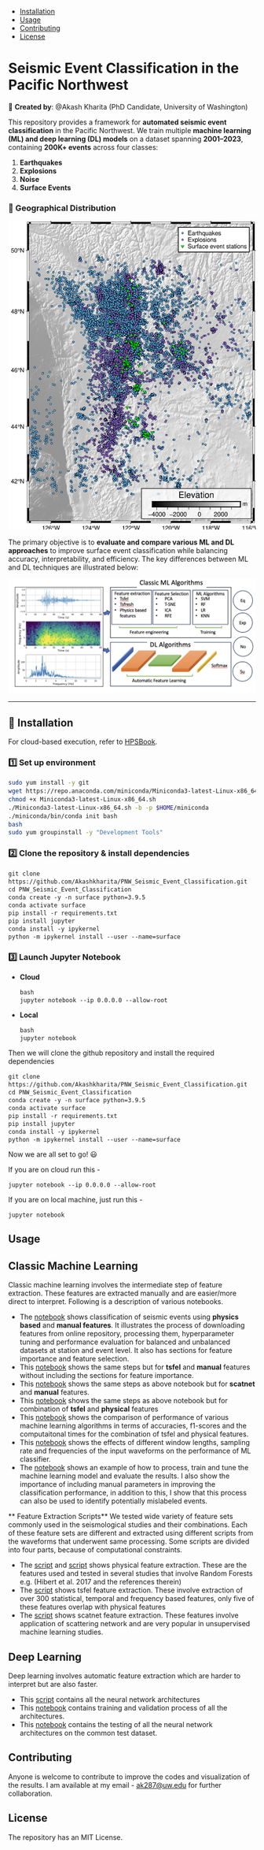 - [Installation](#installation)
- [Usage](#usage)
- [Contributing](#contributing)
- [License](#license)



# **Seismic Event Classification in the Pacific Northwest**  

📌 **Created by**: @Akash Kharita (PhD Candidate, University of Washington)  

This repository provides a framework for **automated seismic event classification** in the Pacific Northwest. We train multiple **machine learning (ML) and deep learning (DL) models** on a dataset spanning **2001–2023**, containing **200K+ events** across four classes:  

1. **Earthquakes**  
2. **Explosions**  
3. **Noise**  
4. **Surface Events**  

### **📍 Geographical Distribution**  
![Seismic events in the Pacific Northwest](Figures/Figure_1.png)  

The primary objective is to **evaluate and compare various ML and DL approaches** to improve surface event classification while balancing accuracy, interpretability, and efficiency. The key differences between ML and DL techniques are illustrated below:  

![ML vs DL](Figures/ML_vs_DL.png)  

---

## **🚀 Installation**  

For cloud-based execution, refer to [HPSBook](https://seisscoped.org/HPS-book/chapters/cloud/AWS_101.html).  

### **1️⃣ Set up environment**  
```bash
sudo yum install -y git  
wget https://repo.anaconda.com/miniconda/Miniconda3-latest-Linux-x86_64.sh  
chmod +x Miniconda3-latest-Linux-x86_64.sh  
./Miniconda3-latest-Linux-x86_64.sh -b -p $HOME/miniconda  
./miniconda/bin/conda init bash  
bash  
sudo yum groupinstall -y "Development Tools"
```


### **2️⃣ Clone the repository & install dependencies** 

```
git clone https://github.com/Akashkharita/PNW_Seismic_Event_Classification.git  
cd PNW_Seismic_Event_Classification  
conda create -y -n surface python=3.9.5  
conda activate surface  
pip install -r requirements.txt  
pip install jupyter  
conda install -y ipykernel  
python -m ipykernel install --user --name=surface  
```

### **3️⃣ Launch Jupyter Notebook**

- **Cloud**
  ```
  bash
  jupyter notebook --ip 0.0.0.0 --allow-root

  ```
  

- **Local**
  
  ```
  bash
  jupyter notebook
  ```


Then we will clone the github repository and  install the required dependencies

```
git clone https://github.com/Akashkharita/PNW_Seismic_Event_Classification.git
cd PNW_Seismic_Event_Classification
conda create -y -n surface python=3.9.5
conda activate surface
pip install -r requirements.txt
pip install jupyter
conda install -y ipykernel
python -m ipykernel install --user --name=surface
```

Now we are all set to go! 😃


If you are on cloud run this - 

```
jupyter notebook --ip 0.0.0.0 --allow-root
```

If you are on local machine, just run this - 

```
jupyter notebook
```



## Usage

**Classic Machine Learning**
---

Classic machine learning involves the intermediate step of feature extraction. These features are extracted manually and are easier/more direct to interpret. Following is a description of various notebooks. 
 - The [notebook](notebooks/classification_based_on_physical_features_only.ipynb) shows classification of seismic events using **physics based** and **manual features**. It illustrates the process of downloading features from online repository, processing them, hyperparameter tuning and performance evaluation for balanced and unbalanced datasets at station and event level. It also has sections for feature importance and feature selection.
 - This [notebook](notebooks/classification_based_on_tsfel_features_only.ipynb) shows the same steps but for **tsfel** and **manual** features without including the sections for feature importance.
 - This [notebook](notebooks/classification_based_on_scatnet_features.ipynb) shows the same steps as above notebook but for **scatnet** and **manual** features.
 - This [notebook](notebooks/classification_based_on_combination_of_physical_tsfel_features.ipynb) shows the same steps as above notebook but for combination of **tsfel** and **physical** features
 - This [notebook](notebooks/comparison_of_ml_algorithms.ipynb) shows the comparison of performance of various machine learning algorithms in terms of accuracies, f1-scores and the computaitonal times for the combination of tsfel and physical features.
 - This [notebook](notebooks/testing_with_diff_freq_samp_duration.ipynb) shows the effects of different window lengths, sampling rate and frequencies of the input waveforms on the performance of ML classifier. 
 - The [notebook](notebooks/ML_Classification_Workflow_for_Scoped.ipynb) shows an example of how to process, train and tune the machine learning model and evaluate the results. I also show the importance of including manual parameters in improving the classification performance, in addition to this, I show that this process can also be used to identify potentially mislabeled events. 

** Feature Extraction Scripts**
We tested wide variety of feature sets commonly used in the seismological studies and their combinations. Each of these feature sets are different and extracted using different scripts from the waveforms that underwent same processing. Some scripts are divided into four parts, because of computational constraints. 
- The [script](feature_extraction_scripts/physical_feature_extraction_scripts/physical_feature_extraction_combined_script.py) and [script](feature_extraction_scripts/physical_feature_extraction_scripts/seis_feature.py) shows physical feature extraction. These are the features used and tested in several studies that involve Random Forests e.g. (Hibert et al. 2017 and the references therein)
- The [script](feature_extraction_scripts/tsfel_feature_extraction_scripts/tsfel_feature_extraction_combined_script.py) shows tsfel feature extraction. These involve extraction of over 300 statistical, temporal and frequency based features, only five of these features overlap with physical features
- The [script](feature_extraction_scripts/scatnet_feature_extraction_scripts/scatnet_feature_extraction_comcat_part1_p_50_100.py) shows scatnet feature extraction. These features involve application of scattering network and are very popular in unsupervised machine learning studies. 

**Deep Learning**
---
Deep learning involves automatic feature extraction which are harder to interpret but are also faster. 
- This [script](https://github.com/Akashkharita/PNW_Seismic_Event_Classification/blob/main/deep_learning/scripts/neural_network_architectures.py) contains all the neural network architectures
- This [notebook](deep_learning/testing_deep_learning_architectures.ipynb) contains training and validation process of all the architectures.
- This [notebook](deep_learning/testing_on_a_common_test_dataset.ipynb) contains the testing of all the neural network architectures on the common test dataset. 



## Contributing
Anyone is welcome to contribute to improve the codes and visualization of the results. I am available at my email  - ak287@uw.edu for further collaboration. 

## License

The repository has an MIT License. 
